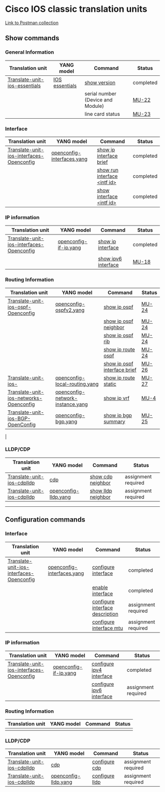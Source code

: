 # Cisco IOS classic translation units

[Link to Postman collection](https://github.com/FRINXio/postman-collections)

## Show commands

### General Information

| Translation unit  | YANG model |  Command  | Status | 
| ----------------- |------------| --------- | ------ |
| [Translate-unit-ios-essentials](https://github.com/frinxio/translation-units/code/)| [IOS essentials](https://github.com/frinxio/translation-units/models/)| [show version](show_version.md) | completed |
|  |  | serial number (Device and Module) | [MU-22](https://frinxhelpdesk.atlassian.net/browse/MU-22)|
|  |  |line card status| [MU-23](https://frinxhelpdesk.atlassian.net/browse/MU-23)|


### Interface

| Translation unit  | YANG model |  Command  | Status | 
| ----------------- |------------| --------- | ------ |
| [Translate-unit-ios-interfaces-Openconfig](https://github.com/frinxio/translation-units/code/) | [openconfig-interfaces.yang](https://github.com/frinxio/translation-units/models/interfaces/openconfig-interfaces.yang) | [show ip interface brief](show_ip_interface_brief.md) | completed |
|  | | [show run interface &lt;intf id&gt;](show_run_interface.md) | completed |
|  | | [show interface &lt;intf id&gt;](show_interface.md) | completed |



### IP information

| Translation unit  | YANG model |  Command  | Status | 
| ----------------- |------------| --------- | ------ |
| [Translate-unit-ios-interfaces-Openconfig](https://github.com/frinxio/translation-units/code/) | [openconfig-if-ip.yang](https://github.com/openconfig/public/blob/master/release/models/interfaces/openconfig-if-ip.yang) | [show ip interface](show_ip_interface.md) | completed |
|  | | [show ipv6 interface](show_ipv6_interface.md) | [MU-18](https://frinxhelpdesk.atlassian.net/browse/MU-18) |



### Routing Information

| Translation unit  | YANG model |  Command  | Status | 
| ----------------- |------------| --------- | ------ |
| [Translate-unit-ios-ospf-Openconfig](https://github.com/frinxio/translation-units/code/) | [openconfig-ospfv2.yang](https://github.com/openconfig/public/blob/master/release/models/ospf/openconfig-ospfv2.yang) | [show ip ospf](show_ip_ospf.md) | [MU-24](https://frinxhelpdesk.atlassian.net/browse/MU-24) |
|  | | [show ip ospf neighbor](show_ip_ospf_neighbor.md) | [MU-24](https://frinxhelpdesk.atlassian.net/browse/MU-24) |
|  | | [show ip ospf rib](show_ip_ospf_rib.md)| [MU-24](https://frinxhelpdesk.atlassian.net/browse/MU-24) |
|  | | [show ip route ospf](show_ip_route_ospf.md) | [MU-24](https://frinxhelpdesk.atlassian.net/browse/MU-24) |
|  | | [show ip ospf interface brief](show_ip_ospf_interface_brief.md) | [MU-26](https://frinxhelpdesk.atlassian.net/browse/MU-26) |
| [Translate-unit-ios- ](https://github.com/frinxio/translation-units/code/) | [openconfig-local-routing.yang](https://github.com/openconfig/public/blob/master/release/models/local-routing/openconfig-local-routing.yang)| [show ip route static](show_ip_route_static.md)| [MU-27](https://frinxhelpdesk.atlassian.net/browse/MU-27) |
| [Translate-unit-ios-networks-Openconfig](https://github.com/frinxio/translation-units/code/) | [openconfig-network-instance.yang](https://github.com/openconfig/public/blob/master/release/models/network-instance/openconfig-network-instance.yang) | [show ip vrf](show_ip_vrf.md) | [MU-4](https://frinxhelpdesk.atlassian.net/browse/MU-4) |
| [Translate-unit-ios-BGP-OpenConfig](https://github.com/frinxio/translation-units/code/) | [openconfig-bgp.yang](https://github.com/openconfig/public/blob/master/release/models/bgp/openconfig-bgp.yang) | [show ip bgp summary](show_ip_bgp_summary.md) | [MU-25](https://frinxhelpdesk.atlassian.net/browse/MU-25) |
|


### LLDP/CDP

| Translation unit  | YANG model |  Command  | Status | 
| ----------------- |------------| --------- | ------ |
| [Translate-unit-ios-cdplldp](https://github.com/frinxio/translation-units/code/) | [cdp](https://github.com/frinxio/translation-units/models/) | [show cdp neighbor](show_cdp_neighbor.md) | assignment required |
| [Translate-unit-ios-cdplldp](https://github.com/frinxio/translation-units/code/) | [openconfig-lldp.yang](https://github.com/openconfig/public/blob/master/release/models/lldp/openconfig-lldp.yang) | [show lldp neighbor](show_lldp_neighbor.md) | assignment required |




---

## Configuration commands

### Interface 

| Translation unit  | YANG model |  Command  | Status | 
| ----------------- |------------| --------- | ------ |
| [Translate-unit-ios-interfaces-Openconfig](https://github.com/frinxio/translation-units/code/) | [openconfig-interfaces.yang](https://github.com/openconfig/public/blob/master/release/models/interfaces/openconfig-interfaces.yang) | [configure interface](configure_interface.md) | completed |
|  | | [enable interface](enable_interface.md) | completed |
|  | | [configure interface description](configure_interface_description.md) | assignment required |
|  | | [configure interface mtu](configure_interface_mtu.md) | assignment required |


### IP information

| Translation unit  | YANG model |  Command  | Status | 
| ----------------- |------------| --------- | ------ |
| [Translate-unit-ios-interfaces-Openconfig](https://github.com/frinxio/translation-units/code/) | [openconfig-if-ip.yang](https://github.com/openconfig/public/blob/master/release/models/interfaces/openconfig-if-ip.yang) | [configure ipv4 interface](configure_ipv4_interface.md) | completed |
|  | | [configure ipv6 interface](configure_ipv6_interface.md) | assignment required |


### Routing Information

| Translation unit  | YANG model |  Command  | Status | 
| ----------------- |------------| --------- | ------ |
|||||



### LLDP/CDP

| Translation unit  | YANG model |  Command  | Status | 
| ----------------- |------------| --------- | ------ |
| [Translate-unit-ios-cdplldp](https://github.com/frinxio/translation-units/code/) | [cdp](https://github.com/frinxio/translation-units/models/) | [configure cdp](configure_cdp.md) | assignment required |
| [Translate-unit-ios-cdplldp](https://github.com/frinxio/translation-units/code/) | [openconfig-lldp.yang](https://github.com/openconfig/public/blob/master/release/models/lldp/openconfig-lldp.yang) | [configure lldp](configure_lldp.md) | assignment required |

